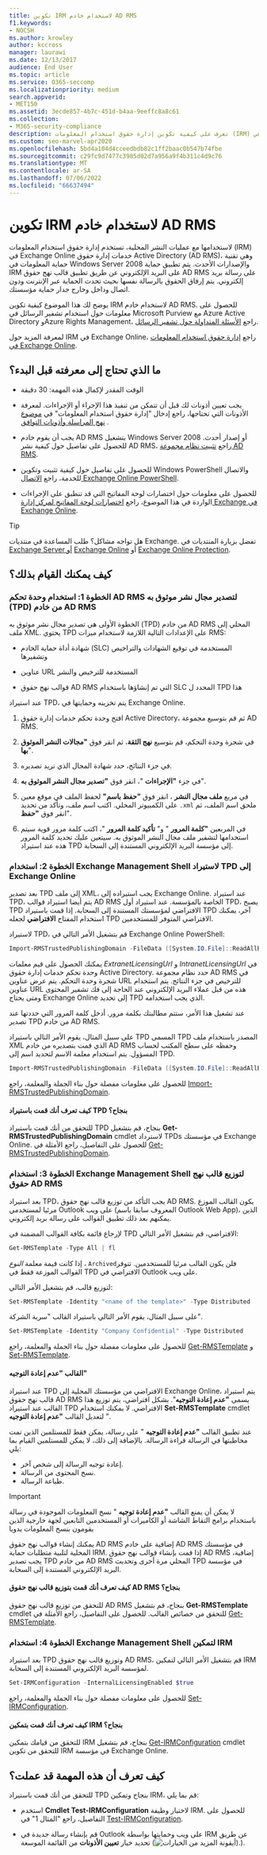 ```yaml
---
title: تكوين IRM لاستخدام خادم AD RMS
f1.keywords:
- NOCSH
ms.author: krowley
author: kccross
manager: laurawi
ms.date: 12/13/2017
audience: End User
ms.topic: article
ms.service: O365-seccomp
ms.localizationpriority: medium
search.appverid:
- MET150
ms.assetid: 3ecde857-4b7c-451d-b4aa-9eeffc8a8c61
ms.collection:
- M365-security-compliance
description: تعرف على كيفية تكوين إدارة حقوق استخدام المعلومات (IRM) في Exchange Online لاستخدام خادم خدمة إدارة حقوق Active Directory (AD RMS).
ms.custom: seo-marvel-apr2020
ms.openlocfilehash: 5bd4a104d4cceedbdb82c1ff2baac0b547b74fbe
ms.sourcegitcommit: c29fc9d7477c3985d02d7a956a9f4b311c4d9c76
ms.translationtype: MT
ms.contentlocale: ar-SA
ms.lasthandoff: 07/06/2022
ms.locfileid: "66637494"
---
```

# <a name="configure-irm-to-use-an-on-premises-ad-rms-server"></a>تكوين IRM لاستخدام خادم AD RMS

لاستخدامها مع عمليات النشر المحلية، تستخدم إدارة حقوق استخدام المعلومات (IRM) في Exchange Online خدمات إدارة حقوق Active Directory (AD RMS)، وهي تقنية حماية المعلومات في Windows Server 2008 والإصدارات الأحدث. يتم تطبيق حماية IRM على البريد الإلكتروني عن طريق تطبيق قالب نهج حقوق AD RMS على رسالة بريد إلكتروني. يتم إرفاق الحقوق بالرسالة نفسها بحيث تحدث الحماية عبر الإنترنت ودون اتصال وداخل وخارج جدار حماية مؤسستك.

يوضح لك هذا الموضوع كيفية تكوين IRM لاستخدام خادم AD RMS. للحصول على معلومات حول استخدام تشفير الرسائل في Microsoft Purview مع Azure Active Directory وAzure Rights Management، راجع [الأسئلة المتداولة حول تشفير الرسائل](./ome-faq.yml).

لمعرفة المزيد حول IRM في Exchange Online، راجع [إدارة حقوق استخدام المعلومات في Exchange Online](information-rights-management-in-exchange-online.md).

## <a name="what-do-you-need-to-know-before-you-begin"></a>ما الذي تحتاج إلى معرفته قبل البدء؟

- الوقت المقدر لإكمال هذه المهمة: 30 دقيقة

- يجب تعيين أذونات لك قبل أن تتمكن من تنفيذ هذا الإجراء أو الإجراءات. لمعرفة الأذونات التي تحتاجها، راجع إدخال "إدارة حقوق استخدام المعلومات" في [موضوع نهج المراسلة وأذونات التوافق](/Exchange/permissions/feature-permissions/policy-and-compliance-permissions) .

- يجب أن يقوم خادم AD RMS بتشغيل Windows Server 2008 أو إصدار أحدث. للحصول على تفاصيل حول كيفية نشر AD RMS، راجع [تثبيت نظام مجموعة AD RMS](/previous-versions/windows/it-pro/windows-server-2008-R2-and-2008/cc726041(v=ws.11)).

- للحصول على تفاصيل حول كيفية تثبيت وتكوين Windows PowerShell والاتصال للخدمة، راجع [الاتصال Exchange Online PowerShell](/powershell/exchange/connect-to-exchange-online-powershell).

- للحصول على معلومات حول اختصارات لوحة المفاتيح التي قد تنطبق على الإجراءات الواردة في هذا الموضوع، راجع [اختصارات لوحة المفاتيح لمركز إدارة Exchange في Exchange Online](/Exchange/accessibility/keyboard-shortcuts-in-admin-center).

> [!TIP]
> هل تواجه مشاكل؟ طلب المساعدة في منتديات Exchange. تفضل بزيارة المنتديات في [Exchange Server أو](https://go.microsoft.com/fwlink/p/?linkId=60612) [Exchange Online](https://go.microsoft.com/fwlink/p/?linkId=267542) أو [Exchange Online Protection](https://go.microsoft.com/fwlink/p/?linkId=285351).

## <a name="how-do-you-do-this"></a>كيف يمكنك القيام بذلك؟
<a name="sectionSection1"> </a>

### <a name="step-1-use-the-ad-rms-console-to-export-a-trusted-publishing-domain-tpd-from-an-ad-rms-server"></a>الخطوة 1: استخدام وحدة تحكم AD RMS لتصدير مجال نشر موثوق به (TPD) من خادم AD RMS

الخطوة الأولى هي تصدير مجال نشر موثوق به (TPD) من خادم AD RMS المحلي إلى ملف XML. يحتوي TPD على الإعدادات التالية اللازمة لاستخدام ميزات RMS:

- شهادة أداة حماية الخادم (SLC) المستخدمة في توقيع الشهادات والتراخيص وتشفيرها

- عناوين URL المستخدمة للترخيص والنشر

- قوالب نهج حقوق AD RMS التي تم إنشاؤها باستخدام SLC المحدد ل TPD هذا

عند استيراد TPD، يتم تخزينه وحمايتها في Exchange Online.

1. افتح وحدة تحكم خدمات إدارة حقوق Active Directory، ثم قم بتوسيع مجموعة AD RMS.

2. في شجرة وحدة التحكم، قم بتوسيع **نهج الثقة**، ثم انقر فوق **"مجالات النشر الموثوق بها**".

3. في جزء النتائج، حدد شهادة المجال الذي تريد تصديره.

4. في جزء **"الإجراءات** "، انقر فوق **"تصدير مجال النشر الموثوق به**".

5. في مربع **ملف مجال النشر** ، انقر فوق **"حفظ باسم"** لحفظ الملف في موقع معين على الكمبيوتر المحلي. اكتب اسم ملف، وتأكد من تحديد `.xml` ملحق اسم الملف، ثم انقر فوق **"حفظ**".

6. في المربعين **"كلمة المرور** " و" **تأكيد كلمة المرور** "، اكتب كلمة مرور قوية سيتم استخدامها لتشفير ملف مجال النشر الموثوق به. سيتعين عليك تحديد كلمة المرور هذه عند استيراد TPD إلى مؤسسة البريد الإلكتروني المستندة إلى السحابة.

### <a name="step-2-use-the-exchange-management-shell-to-import-the-tpd-to-exchange-online"></a>الخطوة 2: استخدام Exchange Management Shell لاستيراد TPD إلى Exchange Online

بعد تصدير TPD إلى ملف XML، يجب استيراده إلى Exchange Online. عند استيراد TPD، يتم أيضا استيراد قوالب AD RMS الخاصة بالمؤسسة. عند استيراد أول TPD، يصبح TPD الافتراضي لمؤسستك المستندة إلى السحابة. إذا قمت باستيراد TPD آخر، يمكنك استخدام المفتاح **الافتراضي** لجعله TPD الافتراضي المتوفر للمستخدمين.

لاستيراد TPD، قم بتشغيل الأمر التالي في Exchange Online PowerShell:

```powershell
Import-RMSTrustedPublishingDomain -FileData ([System.IO.File]::ReadAllBytes('<path to exported TPD file>')) -Name "<name of TPD>" -ExtranetLicensingUrl <URL> -IntranetLicensingUrl <URL>
```

يمكنك الحصول على قيم معلمات _ExtranetLicensingUrl_ و _IntranetLicensingUrl_ في وحدة تحكم خدمات إدارة حقوق Active Directory. حدد نظام مجموعة AD RMS في شجرة وحدة التحكم. يتم عرض عناوين URL للترخيص في جزء النتائج. يتم استخدام عناوين URL هذه من قبل عملاء البريد الإلكتروني عند الحاجة إلى فك تشفير المحتوى ومتى يحتاج Exchange Online إلى تحديد TPD الذي يجب استخدامه.

عند تشغيل هذا الأمر، ستتم مطالبتك بكلمة مرور. أدخل كلمة المرور التي حددتها عند تصدير TPD من خادم AD RMS.

على سبيل المثال، يقوم الأمر التالي باستيراد TPD المسمى TPD المصدر باستخدام ملف XML الذي قمت بتصديره من خادم AD RMS وحفظه على سطح المكتب لحساب المسؤول. يتم استخدام معلمة الاسم لتحديد اسم إلى TPD.

```powershell
Import-RMSTrustedPublishingDomain -FileData ([System.IO.File]::ReadAllBytes('C:\Users\Administrator\Desktop\ExportTPD.xml')) -Name "Exported TPD" -ExtranetLicensingUrl https://corp.contoso.com/_wmcs/licensing -IntranetLicensingUrl https://rmsserver/_wmcs/licensing
```

للحصول على معلومات مفصلة حول بناء الجملة والمعلمة، راجع [Import-RMSTrustedPublishingDomain](/powershell/module/exchange/import-rmstrustedpublishingdomain).

#### <a name="how-do-you-know-that-you-successfully-imported-the-tpd"></a>كيف تعرف أنك قمت باستيراد TPD بنجاح؟

للتحقق من أنك قمت باستيراد TPD بنجاح، قم بتشغيل **Get-RMSTrustedPublishingDomain** cmdlet لاسترداد TPDs في مؤسستك Exchange Online. للحصول على التفاصيل، راجع الأمثلة في [Get-RMSTrustedPublishingDomain](/powershell/module/exchange/get-rmstrustedpublishingdomain).

### <a name="step-3-use-the-exchange-management-shell-to-distribute-an-ad-rms-rights-policy-template"></a>الخطوة 3: استخدام Exchange Management Shell لتوزيع قالب نهج حقوق AD RMS

بعد استيراد TPD، يجب التأكد من توزيع قالب نهج حقوق AD RMS. يكون القالب الموزع مرئيا لمستخدمي Outlook على ويب (المعروف سابقا باسم Outlook Web App)، الذين يمكنهم بعد ذلك تطبيق القوالب على رسالة بريد إلكتروني.

لإرجاع قائمة بكافة القوالب المضمنة في TPD الافتراضي، قم بتشغيل الأمر التالي:

```powershell
Get-RMSTemplate -Type All | fl
```

إذا كانت قيمة معلمة _النوع_ ، `Archived`فلن يكون القالب مرئيا للمستخدمين. تتوفر القوالب الموزعة فقط في TPD الافتراضي في Outlook على ويب.

لتوزيع قالب، قم بتشغيل الأمر التالي:

```powershell
Set-RMSTemplate -Identity "<name of the template>" -Type Distributed
```

على سبيل المثال، يقوم الأمر التالي باستيراد القالب "سرية الشركة".

```powershell
Set-RMSTemplate -Identity "Company Confidential" -Type Distributed
```

للحصول على معلومات مفصلة حول بناء الجملة والمعلمة، راجع [Get-RMSTemplate](/powershell/module/exchange/get-rmstemplate) و [Set-RMSTemplate](/powershell/module/exchange/set-rmstemplate).

#### <a name="the-do-not-forward-template"></a>القالب "عدم إعادة التوجيه"

عند استيراد TPD الافتراضي من مؤسستك المحلية إلى Exchange Online، يتم استيراد قالب نهج حقوق AD RMS يسمى **"عدم إعادة التوجيه**". بشكل افتراضي، يتم توزيع هذا القالب عند استيراد TPD الافتراضي. لا يمكنك استخدام **Set-RMSTemplate** cmdlet لتعديل القالب **"عدم إعادة التوجيه** ".

عند تطبيق القالب **"عدم إعادة التوجيه** " على رسالة، يمكن فقط للمستلمين الذين تمت مخاطبتها في الرسالة قراءة الرسالة. بالإضافة إلى ذلك، لا يمكن للمستلمين القيام بما يلي:

- إعادة توجيه الرسالة إلى شخص آخر.
- نسخ المحتوى من الرسالة.
- طباعة الرسالة.

> [!IMPORTANT]
> لا يمكن أن يمنع القالب **"عدم إعادة توجيه** " نسخ المعلومات الموجودة في رسالة باستخدام برامج التقاط الشاشة أو الكاميرات أو المستخدمين التابعين لجهة خارجية الذين يقومون بنسخ المعلومات يدويا

يمكنك إنشاء قوالب نهج حقوق AD RMS إضافية على خادم AD RMS في مؤسستك المحلية لتلبية متطلبات حماية IRM. إذا قمت بإنشاء قوالب نهج حقوق AD RMS إضافية، يجب تصدير TPD من خادم AD RMS المحلي مرة أخرى وتحديث TPD في مؤسسة البريد الإلكتروني المستندة إلى السحابة.

#### <a name="how-do-you-know-that-you-successfully-distributed-the-ad-rms-rights-policy-template"></a>كيف تعرف أنك قمت بتوزيع قالب نهج حقوق AD RMS بنجاح؟

للتحقق من توزيع قالب نهج حقوق AD RMS بنجاح، قم بتشغيل **Get-RMSTemplate** cmdlet للتحقق من خصائص القالب. للحصول على التفاصيل، راجع الأمثلة في [Get-RMSTemplate](/powershell/module/exchange/get-rmstemplate).

### <a name="step-4-use-the-exchange-management-shell-to-enable-irm"></a>الخطوة 4: استخدام Exchange Management Shell لتمكين IRM

بعد استيراد TPD وتوزيع قالب نهج حقوق AD RMS، قم بتشغيل الأمر التالي لتمكين IRM لمؤسسة البريد الإلكتروني المستندة إلى السحابة.

```powershell
Set-IRMConfiguration -InternalLicensingEnabled $true
```

للحصول على معلومات مفصلة حول بناء الجملة والمعلمة، راجع [Set-IRMConfiguration](/powershell/module/exchange/set-irmconfiguration).

#### <a name="how-do-you-know-that-you-successfully-enabled-irm"></a>كيف تعرف أنك قمت بتمكين IRM بنجاح؟

للتحقق من قيامك بتمكين IRM بنجاح، قم بتشغيل [Get-IRMConfiguration](/powershell/module/exchange/get-irmconfiguration) cmdlet للتحقق من تكوين IRM في مؤسسة Exchange Online.

## <a name="how-do-you-know-this-task-worked"></a>كيف تعرف أن هذه المهمة قد عملت؟
<a name="sectionSection2"> </a>

للتحقق من أنك قمت باستيراد TPD بنجاح وتمكين IRM، قم بما يلي:

- استخدم **Cmdlet Test-IRMConfiguration** لاختبار وظيفة IRM. للحصول على التفاصيل، راجع "المثال 1" في [Test-IRMConfiguration](/powershell/module/exchange/test-irmconfiguration).

- قم بإنشاء رسالة جديدة في Outlook على ويب وحمايتها بواسطة IRM عن طريق تحديد خيار **تعيين الأذونات** من القائمة الموسعة (![أيقونة المزيد من الخيارات).](../media/ITPro-EAC-MoreOptionsIcon.gif)).
